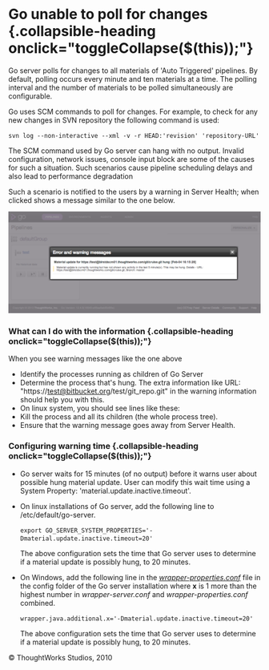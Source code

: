 
 

Go unable to poll for changes {.collapsible-heading onclick="toggleCollapse($(this));"}
=============================

Go server polls for changes to all materials of 'Auto Triggered'
pipelines. By default, polling occurs every minute and ten materials at
a time. The polling interval and the number of materials to be polled
simultaneously are configurable.

Go uses SCM commands to poll for changes. For example, to check for any
new changes in SVN repository the following command is used:

``` {.code}
svn log --non-interactive --xml -v -r HEAD:'revision' 'repository-URL'
```

The SCM command used by Go server can hang with no output. Invalid
configuration, network issues, console input block are some of the
causes for such a situation. Such scenarios cause pipeline scheduling
delays and also lead to performance degradation

Such a scenario is notified to the users by a warning in Server Health;
when clicked shows a message similar to the one below.

![](../resources/images/cruise/material_update_hung.png)

### What can I do with the information {.collapsible-heading onclick="toggleCollapse($(this));"}

When you see warning messages like the one above

-   Identify the processes running as children of Go Server
-   Determine the process that's hung. The extra information like URL:
    "https://test@bitbucket.org/test/git\_repo.git" in the warning
    information should help you with this.
-   On linux system, you should see lines like these:
-   Kill the process and all its children (the whole process tree).
-   Ensure that the warning message goes away from Server Health.

### Configuring warning time {.collapsible-heading onclick="toggleCollapse($(this));"}

-   Go server waits for 15 minutes (of no output) before it warns user
    about possible hung material update. User can modify this wait time
    using a System Property: 'material.update.inactive.timeout'.
-   On linux installations of Go server, add the following line to
    /etc/default/go-server.

    ``` {.code}
    export GO_SERVER_SYSTEM_PROPERTIES='-Dmaterial.update.inactive.timeout=20'
    ```

    The above configuration sets the time that Go server uses to
    determine if a material update is possibly hung, to 20 minutes.

-   On Windows, add the following line in the
    *[wrapper-properties.conf](../installation/installing_go_server.html)* file in the
    config folder of the Go server installation where **x** is 1 more
    than the highest number in *wrapper-server.conf* and
    *wrapper-properties.conf* combined.

    ``` {.code}
    wrapper.java.additional.x='-Dmaterial.update.inactive.timeout=20'
    ```

    The above configuration sets the time that Go server uses to
    determine if a material update is possibly hung, to 20 minutes.





© ThoughtWorks Studios, 2010


